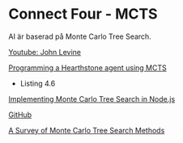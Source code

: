 # Connect Four - MCTS

AI är baserad på Monte Carlo Tree Search.

[Youtube: John Levine](https://www.youtube.com/watch?v=UXW2yZndl7U)

[Programming a Hearthstone agent using MCTS](https://brage.bibsys.no/xmlui/bitstream/handle/11250/2420367/14750_FULLTEXT.pdf?sequence=1&isAllowed=y)

* Listing 4.6

[Implementing Monte Carlo Tree Search in Node.js](https://medium.com/@quasimik/implementing-monte-carlo-tree-search-in-node-js-5f07595104df)

[GitHub](https://github.com/quasimik/medium-mcts/)

[A Survey of Monte Carlo Tree Search Methods](http://citeseerx.ist.psu.edu/viewdoc/download;jsessionid=B7BB1338BDE1F287ECFC52AD86AFD055?doi=10.1.1.297.3086&rep=rep1&type=pdf)
